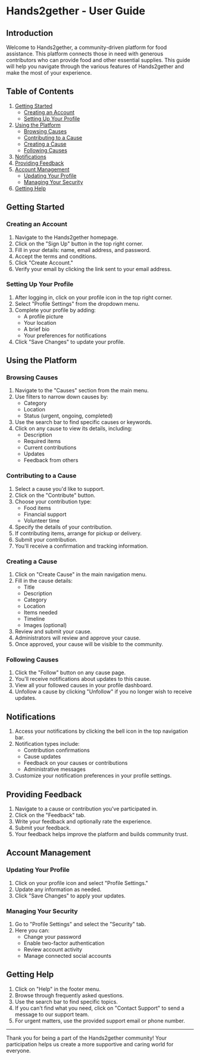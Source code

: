 # Hands2gether - User Guide

## Introduction

Welcome to Hands2gether, a community-driven platform for food assistance. This platform connects those in need with generous contributors who can provide food and other essential supplies. This guide will help you navigate through the various features of Hands2gether and make the most of your experience.

## Table of Contents

1. [Getting Started](#getting-started)
   - [Creating an Account](#creating-an-account)
   - [Setting Up Your Profile](#setting-up-your-profile)
2. [Using the Platform](#using-the-platform)
   - [Browsing Causes](#browsing-causes)
   - [Contributing to a Cause](#contributing-to-a-cause)
   - [Creating a Cause](#creating-a-cause)
   - [Following Causes](#following-causes)
3. [Notifications](#notifications)
4. [Providing Feedback](#providing-feedback)
5. [Account Management](#account-management)
   - [Updating Your Profile](#updating-your-profile)
   - [Managing Your Security](#managing-your-security)
6. [Getting Help](#getting-help)

## Getting Started

### Creating an Account

1. Navigate to the Hands2gether homepage.
2. Click on the "Sign Up" button in the top right corner.
3. Fill in your details: name, email address, and password.
4. Accept the terms and conditions.
5. Click "Create Account."
6. Verify your email by clicking the link sent to your email address.

### Setting Up Your Profile

1. After logging in, click on your profile icon in the top right corner.
2. Select "Profile Settings" from the dropdown menu.
3. Complete your profile by adding:
   - A profile picture
   - Your location
   - A brief bio
   - Your preferences for notifications
4. Click "Save Changes" to update your profile.

## Using the Platform

### Browsing Causes

1. Navigate to the "Causes" section from the main menu.
2. Use filters to narrow down causes by:
   - Category
   - Location
   - Status (urgent, ongoing, completed)
3. Use the search bar to find specific causes or keywords.
4. Click on any cause to view its details, including:
   - Description
   - Required items
   - Current contributions
   - Updates
   - Feedback from others

### Contributing to a Cause

1. Select a cause you'd like to support.
2. Click on the "Contribute" button.
3. Choose your contribution type:
   - Food items
   - Financial support
   - Volunteer time
4. Specify the details of your contribution.
5. If contributing items, arrange for pickup or delivery.
6. Submit your contribution.
7. You'll receive a confirmation and tracking information.

### Creating a Cause

1. Click on "Create Cause" in the main navigation menu.
2. Fill in the cause details:
   - Title
   - Description
   - Category
   - Location
   - Items needed
   - Timeline
   - Images (optional)
3. Review and submit your cause.
4. Administrators will review and approve your cause.
5. Once approved, your cause will be visible to the community.

### Following Causes

1. Click the "Follow" button on any cause page.
2. You'll receive notifications about updates to this cause.
3. View all your followed causes in your profile dashboard.
4. Unfollow a cause by clicking "Unfollow" if you no longer wish to receive updates.

## Notifications

1. Access your notifications by clicking the bell icon in the top navigation bar.
2. Notification types include:
   - Contribution confirmations
   - Cause updates
   - Feedback on your causes or contributions
   - Administrative messages
3. Customize your notification preferences in your profile settings.

## Providing Feedback

1. Navigate to a cause or contribution you've participated in.
2. Click on the "Feedback" tab.
3. Write your feedback and optionally rate the experience.
4. Submit your feedback.
5. Your feedback helps improve the platform and builds community trust.

## Account Management

### Updating Your Profile

1. Click on your profile icon and select "Profile Settings."
2. Update any information as needed.
3. Click "Save Changes" to apply your updates.

### Managing Your Security

1. Go to "Profile Settings" and select the "Security" tab.
2. Here you can:
   - Change your password
   - Enable two-factor authentication
   - Review account activity
   - Manage connected social accounts

## Getting Help

1. Click on "Help" in the footer menu.
2. Browse through frequently asked questions.
3. Use the search bar to find specific topics.
4. If you can't find what you need, click on "Contact Support" to send a message to our support team.
5. For urgent matters, use the provided support email or phone number.

---

Thank you for being a part of the Hands2gether community! Your participation helps us create a more supportive and caring world for everyone.
